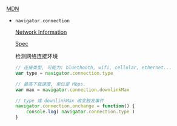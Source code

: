 [MDN](https://developer.mozilla.org/en-US/docs/Web/API/Navigator)

- `navigator.connection`

    [Network Information](https://developer.mozilla.org/en-US/docs/Web/API/Network_Information_API)
    
    [Spec](https://w3c.github.io/netinfo/)
    
    检测网络连接环境
    
    ```javascript
    // 连接类型, 可能为: bluethooth, wifi, cellular, ethernet...
    var type = navigator.connection.type
    
    // 最高下载速度, 单位是 Mbps.
    var max = navigator.connection.downlinkMax
    
    // type 或 downlinkMax 改变触发事件
    navigator.connection.onchange = function() {
        console.log( navigator.connection.type )
    }
    ```



